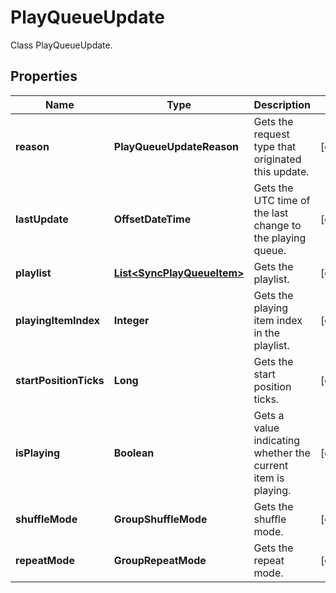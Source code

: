 

# PlayQueueUpdate

Class PlayQueueUpdate.

## Properties

| Name | Type | Description | Notes |
|------------ | ------------- | ------------- | -------------|
|**reason** | **PlayQueueUpdateReason** | Gets the request type that originated this update. |  [optional] |
|**lastUpdate** | **OffsetDateTime** | Gets the UTC time of the last change to the playing queue. |  [optional] |
|**playlist** | [**List&lt;SyncPlayQueueItem&gt;**](SyncPlayQueueItem.md) | Gets the playlist. |  [optional] |
|**playingItemIndex** | **Integer** | Gets the playing item index in the playlist. |  [optional] |
|**startPositionTicks** | **Long** | Gets the start position ticks. |  [optional] |
|**isPlaying** | **Boolean** | Gets a value indicating whether the current item is playing. |  [optional] |
|**shuffleMode** | **GroupShuffleMode** | Gets the shuffle mode. |  [optional] |
|**repeatMode** | **GroupRepeatMode** | Gets the repeat mode. |  [optional] |




